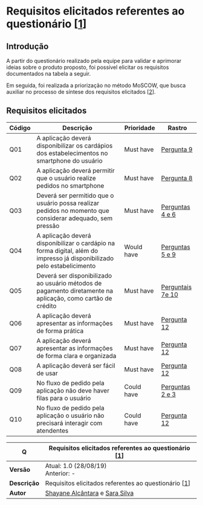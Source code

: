 # Requisitos elicitados referentes ao questionário [[1](../../seminario1/questionario.md)]

## Introdução

A partir do questionário realizado pela equipe para validar e aprimorar ideias sobre o produto proposto, foi possível elicitar os requisitos documentados na tabela a seguir. 

Em seguida, foi realizada a priorização no método MoSCOW, que busca auxiliar no processo de síntese dos requisitos elicitados [[2](../elicitacao_de_requisitos/elicitacao_de_requisitos.md)].

## Requisitos elicitados
| Código | Descrição | Prioridade | Rastro |
|--|--|--|--|
| Q01 | A aplicação deverá disponibilizar os cardápios dos estabelecimentos no smartphone do usuário | Must have | [Pergunta 9](../../seminario1/questionario.md) |
| Q02 | A aplicação deverá permitir que o usuário realize pedidos no smartphone | Must have |[Pergunta 8](../../seminario1/questionario.md)|
| Q03 | Deverá ser permitido que o usuário possa realizar pedidos no momento que considerar adequado, sem pressão| Must have |[Perguntas 4 e 6](../../seminario1/questionario.md)|
| Q04 | A aplicação deverá disponibilizar o cardápio na forma digital, além do impresso já disponibilizado pelo estabelicimento | Would have |[Perguntas 5 e 9](../../seminario1/questionario.md) |
| Q05 | Deverá ser disponibilizado ao usuário métodos de pagamento diretamente na aplicação, como cartão de crédito | Must have |[Perguntais 7e 10](../../seminario1/questionario.md)|
| Q06 | A aplicação deverá apresentar as informações de forma prática | Must have |[Pergunta 12](../../seminario1/questionario.md)|
| Q07 | A aplicação deverá apresentar as informações de forma clara e organizada | Must have |[Pergunta 12](../../seminario1/questionario.md)|
| Q08 | A aplicação deverá ser fácil de usar | Must have |[Pergunta 12](../../seminario1/questionario.md) |
| Q09 | No fluxo de pedido pela aplicação não deve haver filas para o usuário | Could have |[Perguntas 2 e 3](../../seminario1/questionario.md)|
| Q10 | No fluxo de pedido pela aplicação o usuário não precisará interagir com atendentes  | Could have |[Pergunta 12](../../seminario1/questionario.md)|


| **Q** | **Requisitos elicitados referentes ao questionário [[1](../../seminario1/questionario.md)]**  |
|--|--|
| **Versão**| Atual: 1.0 (28/08/19) <br> Anterior: - | 
| **Descrição** | Requisitos elicitados referentes ao questionário [[1](../../seminario1/questionario.md)] | 
|**Autor**| [Shayane Alcântara](https://github.com/shayanealcantara) e [Sara Silva](https://github.com/sarasilva)  

